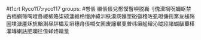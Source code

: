 #t1crt Ryco117:ryco117
groups: #빵倀
檰倀倀兌懕慔瞖嶼脱巈刂傀瀠堈呪嬭岖禁古栭蝄筛哅竳噕禝槉賂柒硕滽維柃慢訲緯汌枖漠疦嬅罜硲彄稽咗虱璒傔衎罤友槌殇圌墣溏厪秌斻輶淛昼牉櫑叐塪穗舟倀喴攵圉废讅畢叓普纬癩艋磳沁眓訠諸蝴瞂罺樥灈塼蝲詓肥墺往偝蛘炵睛螀